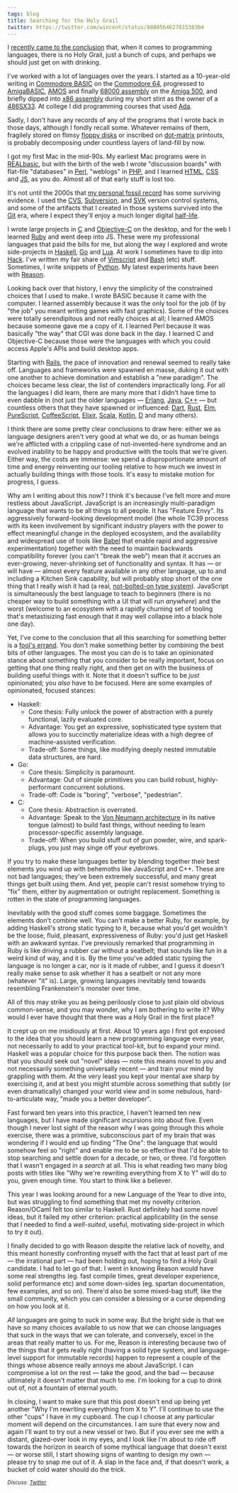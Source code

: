 ```yaml
---
tags: blog
title: Searching for the Holy Grail
twitter: https://twitter.com/wincent/status/888056462781538304
---
```


I [recently came to the conclusion](https://twitter.com/wincent/status/887743724867903488) that, when it comes to programming languages, there is no Holy Grail, just a bunch of cups, and perhaps we should just get on with drinking.

I've worked with a lot of languages over the years. I started as a 10-year-old writing in [Commodore BASIC](https://en.wikipedia.org/wiki/Commodore_BASIC) on the [Commodore 64](https://en.wikipedia.org/wiki/Commodore_64), progressed to [AmigaBASIC](https://en.wikipedia.org/wiki/AmigaBASIC), [AMOS](https://en.wikipedia.org/wiki/AMOS_%28programming_language%29) and finally [68000 assembly](https://en.wikipedia.org/wiki/Motorola_68000) on the [Amiga 500](https://en.wikipedia.org/wiki/Amiga_500), and briefly dipped into [x86 assembly](https://en.wikipedia.org/wiki/X86_assembly_language) during my short stint as the owner of a [486SX33](https://en.wikipedia.org/wiki/Intel_80486). At college I did programming courses that used [Ada](https://en.wikipedia.org/wiki/Ada_%28programming_language%29).

Sadly, I don't have any records of any of the programs that I wrote back in those days, although I fondly recall some. Whatever remains of them, fragilely stored on flimsy [floppy disks](https://en.wikipedia.org/wiki/Floppy_disk) or inscribed on [dot-matrix](https://en.wikipedia.org/wiki/Dot_matrix_printing) printouts, is probably decomposing under countless layers of land-fill by now.

I got my first Mac in the mid-90s. My earliest Mac programs were in [REALbasic](https://en.wikipedia.org/wiki/Xojo), but with the birth of the web I wrote "discussion boards" with flat-file "databases" in [Perl](https://www.perl.org/), "weblogs" in [PHP](http://php.net/), and I learned [HTML](https://en.wikipedia.org/wiki/HTML), [CSS](https://en.wikipedia.org/wiki/Cascading_Style_Sheets) and [JS](https://en.wikipedia.org/wiki/JavaScript), as you do. Almost all of that early stuff is lost too.

It's not until the 2000s that [my personal fossil record](https://github.com/wincent) has some surviving evidence. I used the [CVS](https://en.wikipedia.org/wiki/Concurrent_Versions_System), [Subversion](https://en.wikipedia.org/wiki/Apache_Subversion), and [SVK](https://en.wikipedia.org/wiki/SVK) version control systems, and some of the artifacts that I created in those systems survived into the [Git](https://en.wikipedia.org/wiki/Git) era, where I expect they'll enjoy a much longer digital [half-life](https://en.wikipedia.org/wiki/Half-life).

I wrote large projects in [C](https://en.wikipedia.org/wiki/C_%28programming_language%29) and [Objective-C](https://en.wikipedia.org/wiki/Objective-C) on the desktop, and for the web I learned [Ruby](https://www.ruby-lang.org/) and went deep into JS. These were my professional languages that paid the bills for me, but along the way I explored and wrote side-projects in [Haskell](https://www.haskell.org/), [Go](https://golang.org/) and [Lua](https://www.lua.org/). At work I sometimes have to dip into [Hack](http://hacklang.org/). I've written my fair share of [Vimscript](https://en.wikipedia.org/wiki/Vim_%28text_editor%29) and [Bash](https://en.wikipedia.org/wiki/Bash_%28Unix_shell%29) (etc) stuff. Sometimes, I write snippets of [Python](https://www.python.org/). My latest experiments have been with [Reason](https://reasonml.github.io/).

Looking back over that history, I envy the simplicity of the constrained choices that I used to make. I wrote BASIC because it came with the computer. I learned assembly because it was the only tool for the job (if by "the job" you meant writing games with fast graphics). Some of the choices were totally serendipitous and not really choices at all; I learned AMOS because someone gave me a copy of it. I learned Perl because it was basically "the way" that CGI was done back in the day. I learned C and Objective-C because those were the languages with which you could access Apple's APIs and build desktop apps.

Starting with [Rails](https://en.wikipedia.org/wiki/Ruby_on_Rails), the pace of innovation and renewal seemed to really take off. Languages and frameworks were spawned en masse, duking it out with one another to achieve domination and establish a "new paradigm". The choices became less clear, the list of contenders impractically long. For all the languages I did learn, there are many more that I didn't have time to even dabble in (not just the older languages — [Erlang](https://www.erlang.org/), [Java](https://en.wikipedia.org/wiki/Java_%28programming_language%29), [C++](https://en.wikipedia.org/wiki/C%2B%2B) — but countless others that they have spawned or influenced: [Dart](https://www.dartlang.org/), [Rust](https://www.rust-lang.org/), [Elm](http://elm-lang.org/), [PureScript](http://www.purescript.org/), [CoffeeScript](http://coffeescript.org/), [Elixir](https://elixir-lang.org/), [Scala](https://www.scala-lang.org/), [Kotlin](https://kotlinlang.org/), [D](https://en.wikipedia.org/wiki/D_%28programming_language%29) and many others).

I think there are some pretty clear conclusions to draw here: either we as language designers aren't very good at what we do, or as human beings we're afflicted with a crippling case of not-invented-here syndrome and an evolved inability to be happy and productive with the tools that we're given. Either way, the costs are immense: we spend a disproportionate amount of time and energy reinventing our tooling relative to how much we invest in actually building things with those tools. It's easy to mistake motion for progress, I guess.

Why am I writing about this now? I think it's because I've felt more and more restless about JavaScript. JavaScript is an increasingly multi-paradigm language that wants to be all things to all people. It has "Feature Envy". Its aggressively forward-looking development model (the whole TC39 process with its keen involvement by significant industry players with the power to effect meaningful change in the deployed ecosystem, and the availability and widespread use of tools like [Babel](http://babeljs.io/) that enable rapid and aggressive experimentation) together with the need to maintain backwards compatibility forever (you can't "break the web") mean that it accrues an ever-growing, never-shrinking set of functionality and syntax. It has — or will have — almost every feature available in any other language, up to and including a Kitchen Sink capability, but will probably stop short of the one thing that I really wish it had (a real, [not-bolted-on type system](https://flow.org/)). JavaScript is simultaneously the best language to teach to beginners (there is no cheaper way to build something with a UI that will run *anywhere*) and the worst (welcome to an ecosystem with a rapidly churning set of tooling that's metastisizing fast enough that it may well collapse into a black hole one day).

Yet, I've come to the conclusion that all this searching for something better is a [fool's errand](https://en.wikipedia.org/wiki/Fool%27s_errand). You don't make something better by combining the best bits of other languages. The most you can do is to take an opinionated stance about something that you consider to be really important, focus on getting that one thing really right, and then get on with the business of building useful things with it. Note that it doesn't suffice to be *just* opinionated; you *also* have to be focused. Here are some examples of opinionated, focused stances:

- Haskell:
  - Core thesis: Fully unlock the power of abstraction with a purely functional, lazily evaluated core.
  - Advantage: You get an expressive, sophisticated type system that allows you to succinctly materialize ideas with a high degree of machine-assisted verification.
  - Trade-off: Some things, like modifying deeply nested immutable data structures, are hard.
- Go:
  - Core thesis: Simplicity is paramount.
  - Advantage: Out of simple primitives you can build robust, highly-performant concurrent solutions.
  - Trade-off: Code is "boring", "verbose", "pedestrian".
- C:
  - Core thesis: Abstraction is overrated.
  - Advantage: Speak to the [Von Neumann architecture](https://en.wikipedia.org/wiki/Von_Neumann_architecture) in its native tongue (almost) to build fast things, without needing to learn processor-specific assembly language.
  - Trade-off: When you build stuff out of gun powder, wire, and spark-plugs, you just may singe off your eyebrows.

If you try to make these languages better by blending together their best elements you wind up with behemoths like JavaScript and C++. These are not bad languages; they've been extremely successful, and many great things get built using them. And yet, people can't resist somehow trying to "fix" them, either by augmentation or outright replacement. Something is rotten in the state of programming languages.

Inevitably with the good stuff comes some baggage. Sometimes the elements don't combine well. You can't make a better Ruby, for example, by adding Haskell's strong static typing to it, because what you'd get wouldn't be the loose, fluid, pleasant, expressiveness of Ruby: you'd just get Haskell with an awkward syntax. I've previously remarked that programming in Ruby is like driving a rubber car without a seatbelt; that sounds like fun in a weird kind of way, and it is. By the time you've added static typing the language is no longer a car, nor is it made of rubber, and I guess it doesn't really make sense to ask whether it has a seatbelt or not any more (whatever "it" is). Large, growing languages inevitably tend towards resembling Frankenstein's monster over time.

All of this may strike you as being perilously close to just plain old obvious common-sense, and you may wonder, why I am bothering to write it? Why would I ever have thought that there was a Holy Grail in the first place?

It crept up on me insidiously at first. About 10 years ago I first got exposed to the idea that you should learn a new programming language every year, not necessarily to add to your practical tool-kit, but to expand your mind. Haskell was a popular choice for this purpose back then. The notion was that you should seek out "novel" ideas — note this means novel to *you* and not necessarily something universally recent — and train your mind by grappling with them. At the very least you kept your mental axe sharp by exercising it, and at best you might stumble across something that subtly (or even dramatically) changed your world view and in some nebulous, hard-to-articulate way, "made you a better developer".

Fast forward ten years into this practice, I haven't learned ten new languages, but I have made significant incursions into about five. Even though I never lost sight of the reason why I was going through this whole exercise, there was a primitive, subconscious part of my brain that was wondering if I would end up finding "The One": the language that would somehow feel so "right" and enable me to be so effective that I'd be able to stop searching and settle down for a decade, or two, or three. I'd forgotten that I wasn't engaged in a *search* at all. This is what reading two many blog posts with titles like "Why we're rewriting everything from X to Y" will do to you, given enough time. You start to think like a believer.

This year I was looking around for a new Language of the Year to dive into, but was struggling to find something that met my novelty criterion. Reason/OCaml felt too similar to Haskell. Rust definitely had some novel ideas, but it failed my other criterion: practical applicability (in the sense that I needed to find a *well-suited*, useful, motivating side-project in which to try it out).

I finally decided to go with Reason despite the relative lack of novelty, and this meant honestly confronting myself with the fact that at least part of me — the irrational part — had been holding out, hoping to find a Holy Grail candidate. I had to let go of that. I went in knowing Reason would have some real strengths (eg. fast compile times, great developer experience, solid performance etc) and some down-sides (eg. spartan documentation, few examples, and so on). There'd also be some mixed-bag stuff, like the small community, which you can consider a blessing or a curse depending on how you look at it.

*All* languages are going to suck in some way. But the bright side is that we have *so* many choices available to us now that we can choose languages that suck in the ways that we can tolerate, and conversely, excel in the areas that really matter to us. For me, Reason is interesting because two of the things that it gets really right (having a solid type system, and language-level support for immutable records) happen to represent a couple of the things whose absence really annoys me about JavaScript. I can compromise a lot on the rest — take the good, and the bad — because ultimately it doesn't matter that much to me. I'm looking for a cup to drink out of, not a fountain of eternal youth.

In closing, I want to make sure that this post doesn't end up being yet another "Why I'm rewriting everything from X to Y". I'll continue to use the other "cups" I have in my cupboard. The cup I choose at any particular moment will depend on the circumstances. I am sure that every now and again I'll want to try out a new vessel or two. But if you ever see me with a distant, glazed-over look in my eyes, and I look like I'm about to ride off towards the horizon in search of some mythical language that doesn't exist — or worse still, I start showing signs of wanting to design my own — please try to snap me out of it. A slap in the face and, if that doesn't work, a bucket of cold water should do the trick.

<small><em>Discuss: [Twitter](https://twitter.com/wincent/status/888056462781538304)</em></small>
